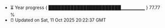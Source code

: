 - ⏳ Year progress { ███████████████████████▁▁▁▁▁▁▁ } 77.77 %
- ⏰ Updated on Sat, 11 Oct 2025 20:22:37 GMT

